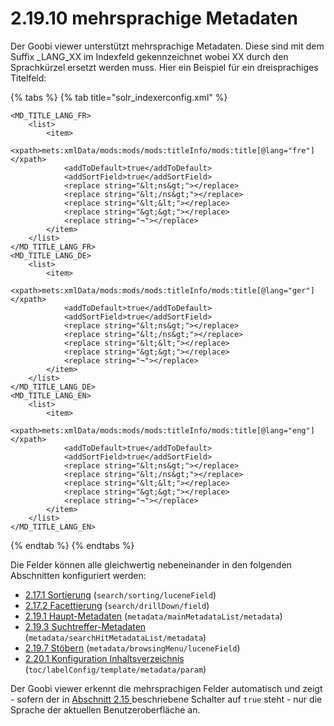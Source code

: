 # 2.19.10 mehrsprachige Metadaten

Der Goobi viewer unterstützt mehrsprachige Metadaten. Diese sind mit dem Suffix \_LANG\_XX im Indexfeld gekennzeichnet wobei XX durch den Sprachkürzel ersetzt werden muss. Hier ein Beispiel für ein dreisprachiges Titelfeld:

{% tabs %}
{% tab title="solr\_indexerconfig.xml" %}
```markup
<MD_TITLE_LANG_FR>
    <list>
        <item>
            <xpath>mets:xmlData/mods:mods/mods:titleInfo/mods:title[@lang="fre"]</xpath>
            <addToDefault>true</addToDefault>
            <addSortField>true</addSortField>
            <replace string="&lt;ns&gt;"></replace>
            <replace string="&lt;/ns&gt;"></replace>
            <replace string="&lt;&lt;"></replace>
            <replace string="&gt;&gt;"></replace>
            <replace string="¬"></replace>
        </item>
    </list>
</MD_TITLE_LANG_FR>
<MD_TITLE_LANG_DE>
    <list>
        <item>
            <xpath>mets:xmlData/mods:mods/mods:titleInfo/mods:title[@lang="ger"]</xpath>
            <addToDefault>true</addToDefault>
            <addSortField>true</addSortField>
            <replace string="&lt;ns&gt;"></replace>
            <replace string="&lt;/ns&gt;"></replace>
            <replace string="&lt;&lt;"></replace>
            <replace string="&gt;&gt;"></replace>
            <replace string="¬"></replace>
        </item>
    </list>
</MD_TITLE_LANG_DE>
<MD_TITLE_LANG_EN>
    <list>
        <item>
            <xpath>mets:xmlData/mods:mods/mods:titleInfo/mods:title[@lang="eng"]</xpath>
            <addToDefault>true</addToDefault>
            <addSortField>true</addSortField>
            <replace string="&lt;ns&gt;"></replace>
            <replace string="&lt;/ns&gt;"></replace>
            <replace string="&lt;&lt;"></replace>
            <replace string="&gt;&gt;"></replace>
            <replace string="¬"></replace>
        </item>
    </list>
</MD_TITLE_LANG_EN>
```
{% endtab %}
{% endtabs %}

Die Felder können alle gleichwertig nebeneinander in den folgenden Abschnitten konfiguriert werden:

* [2.17.1 Sortierung](../2.17/2.17.1.md) \(`search/sorting/luceneField`\)
* [2.17.2 Facettierung](../2.17/2.17.2.md) \(`search/drillDown/field`\)
* [2.19.1 Haupt-Metadaten](2.19.1.md) \(`metadata/mainMetadataList/metadata`\)
* [2.19.3 Suchtreffer-Metadaten](2.19.3.md) \(`metadata/searchHitMetadataList/metadata`\)
* [2.19.7 Stöbern](2.19.8.md) \(`metadata/browsingMenu/luceneField`\)
* [2.20.1 Konfiguration Inhaltsverzeichnis](../2.20/2.20.1.md) \(`toc/labelConfig/template/metadata/param`\)

Der Goobi viewer erkennt die mehrsprachigen Felder automatisch und zeigt - sofern der in [Abschnitt 2.15 ](../2.15.md)beschriebene Schalter auf `true` steht - nur die Sprache der aktuellen Benutzeroberfläche an.

